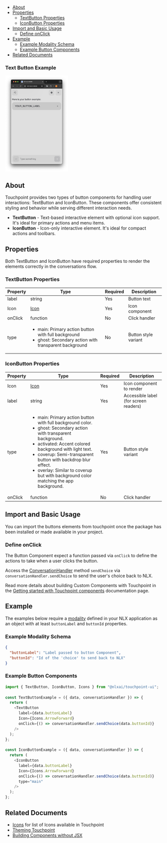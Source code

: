 - [About](#about)
- [Properties](#properties)
  - [TextButton Properties](#textbutton-properties)
  - [IconButton Properties](#iconbutton-properties)
- [Import and Basic Usage](#import-and-basic-usage)
  - [Define onClick](#define-onclick)
- [Example](#example)
  - [Example Modality Schema](#example-modality-schema)
  - [Example Button Components](#example-button-components)
- [Related Documents](#related-documents)

### Text Button Example

<img src="/images/Touchpoint-Text-Button.png" alt="Text Button with Left Arrow Icon" style="max-width: 40%;">

## About

Touchpoint provides two types of button components for handling user interactions: TextButton and IconButton. These components offer consistent styling and behavior while serving different interaction needs.

- **TextButton** - Text-based interactive element with optional icon support. It's ideal for primary actions and menu items.
- **IconButton** - Icon-only interactive element. It's ideal for compact actions and toolbars.

## Properties

Both TextButton and IconButton have required properties to render the elements correctly in the conversations flow.

### TextButton Properties

| Property | Type                                                                                                                           | Required | Description          |
| -------- | ------------------------------------------------------------------------------------------------------------------------------ | -------- | -------------------- |
| label    | string                                                                                                                         | Yes      | Button text          |
| Icon     | [Icon](/touchpoint-Icons)                                                                                                      | Yes      | Icon component       |
| onClick  | function                                                                                                                       | No       | Click handler        |
| type     | <ul><li>main: Primary action button with full background</li><li>ghost: Secondary action with transparent background</li></ul> | No       | Button style variant |

### IconButton Properties

| Property | Type                                                                                                                                                                                                                                                                                                                                                                | Required | Description                           |
| -------- | ------------------------------------------------------------------------------------------------------------------------------------------------------------------------------------------------------------------------------------------------------------------------------------------------------------------------------------------------------------------- | -------- | ------------------------------------- |
| Icon     | [Icon](/touchpoint-Icons)                                                                                                                                                                                                                                                                                                                                           | Yes      | Icon component to render              |
| label    | string                                                                                                                                                                                                                                                                                                                                                              | Yes      | Accessible label (for screen readers) |
| type     | <ul><li>main: Primary action button with full background color.</li><li>ghost: Secondary action with transparent background.</li><li>activated: Accent colored background with light text.</li><li>coverup: Semi-transparent button with backdrop blur effect.</li><li>overlay: Similar to coverup but with background color matching the app background.</li></ul> | Yes      | Button style variant                  |
| onClick  | function                                                                                                                                                                                                                                                                                                                                                            | No       | Click handler                         |

## Import and Basic Usage

You can import the buttons elements from touchpoint once the package has been installed or made available in your project.

### Define onClick

The Button Component expect a function passed via `onClick` to define the actions to take when a user clicks the button.

Access the [ConversationHandler](/headless-api-reference#interface-conversationhandler) method `sendChoice` via `conversationHandler.sendChoice` to send the user's choice back to NLX.

Read more details about building Custom Components with Touchpoint in the [Getting started with Touchpoint components](/guide-building-custom-components) documentation page.

## Example

The examples below require a [modality](https://docs.studio.nlx.ai/1-build/resources/modalities) defined in your NLX application as an object with at least `buttonLabel` and `buttonId` properties.

### Example Modality Schema

```json
{
  "buttonLabel": "Label passed to button Component",
  "buttonId": "Id of the 'choice' to send back to NLX"
}
```

### Example Button Components

```javascript
import { TextButton, IconButton, Icons } from "@nlxai/touchpoint-ui";

const TextButtonExample = ({ data, conversationHandler }) => {
  return (
    <TextButton
      label={data.buttonLabel}
      Icon={Icons.ArrowForward}
      onClick={() => conversationHandler.sendChoice(data.buttonId)}
    />
  );
};

const IconButtonExample = ({ data, conversationHandler }) => {
  return (
    <IconButton
      label={data.buttonLabel}
      Icon={Icons.ArrowForward}
      onClick={() => conversationHandler.sendChoice(data.buttonId)}
      type="main"
    />
  );
};
```

## Related Documents

- [Icons](/touchpoint-Icons) for list of Icons available in Touchpoint
- [Theming Touchpoint](/touchpoint-ui-theming)
- [Building Components without JSX](/guide-html-components)
